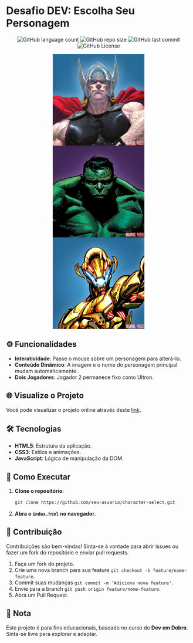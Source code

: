 <!-- Projeto Finalizado -->
# Desafio DEV: Escolha Seu Personagem

<p align="center">
  <!-- Contador de linguagens do GitHub -->
  <img alt="GitHub language count" src="https://img.shields.io/github/languages/count/devAndreotti/dev-hero-selector?color=FFF&labelColor=635184&style=flat-square" >
  <!-- Tamanho do repositório no GitHub -->
  <img alt="GitHub repo size" src="https://img.shields.io/github/repo-size/devAndreotti/dev-hero-selector?color=FFF&labelColor=635184&style=flat-square" >
  <!-- Último commit no GitHub -->
  <img alt="GitHub last commit" src="https://img.shields.io/github/last-commit/devAndreotti/dev-hero-selector?color=FFF&labelColor=635184&style=flat-square" >
  <!-- Licença do GitHub -->
  <img alt="GitHub License" src="https://img.shields.io/github/license/devAndreotti/devAndreotti?color=FFF&labelColor=635184&style=flat-square" >
</p>

<div align="center">
  <img src="./src/imagens/thor.jpg" alt="Thor Banner" width="250" style="display: block;">
  <img src="./src/imagens/hulk.jpg" alt="Hulk Banner" width="250" style="display: block;">
  <img src="./src/imagens/ultron.jpg" alt="Ultron Banner" width="250" style="display: block;">
</div>

## ⚙️ Funcionalidades

- **Interatividade**: Passe o mouse sobre um personagem para alterá-lo.
- **Conteúdo Dinâmico**: A imagem e o nome do personagem principal mudam automaticamente.
- **Dois Jogadores**: Jogador 2 permanece fixo como Ultron.

## 🌐 Visualize o Projeto

Você pode visualizar o projeto online através deste [link](https://devandreotti.github.io/dev-hero-selector/).

## 🛠 Tecnologias

- **HTML5**: Estrutura da aplicação.
- **CSS3**: Estilos e animações.
- **JavaScript**: Lógica de manipulação da DOM.

## 🚀 Como Executar

1. **Clone o repositório**:
   ```bash
   git clone https://github.com/seu-usuario/character-select.git
   ```
2. **Abra o `index.html` no navegador**.

## 💪 Contribuição

Contribuições são bem-vindas! Sinta-se à vontade para abrir issues ou fazer um fork do repositório e enviar pull requests.

1. Faça um fork do projeto.
2. Crie uma nova branch para sua feature `git checkout -b feature/nome-feature`.
3. Commit suas mudanças `git commit -m 'Adiciona nova feature'`.
4. Envie para a branch `git push origin feature/nome-feature`.
5. Abra um Pull Request.

## 📝 Nota

Este projeto é para fins educacionais, baseado no curso do **Dev em Dobro**. Sinta-se livre para explorar e adaptar.
